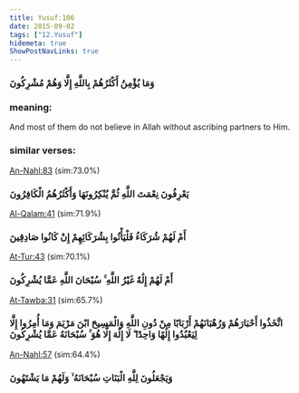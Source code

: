 ```yaml
---
title: Yusuf:106
date: 2015-09-02
tags: ["12.Yusuf"]
hidemeta: true 
ShowPostNavLinks: true 
---
```

### وَمَا يُؤْمِنُ أَكْثَرُهُمْ بِاللَّهِ إِلَّا وَهُمْ مُشْرِكُونَ
### meaning: 
And most of them do not believe in Allah without ascribing partners to Him.
### similar verses: 

[An-Nahl:83](/16/83) (sim:73.0%)

### يَعْرِفُونَ نِعْمَتَ اللَّهِ ثُمَّ يُنْكِرُونَهَا وَأَكْثَرُهُمُ الْكَافِرُونَ

[Al-Qalam:41](/68/41) (sim:71.9%)

### أَمْ لَهُمْ شُرَكَاءُ فَلْيَأْتُوا بِشُرَكَائِهِمْ إِنْ كَانُوا صَادِقِينَ

[At-Tur:43](/52/43) (sim:70.1%)

### أَمْ لَهُمْ إِلَٰهٌ غَيْرُ اللَّهِ ۚ سُبْحَانَ اللَّهِ عَمَّا يُشْرِكُونَ

[At-Tawba:31](/9/31) (sim:65.7%)

### اتَّخَذُوا أَحْبَارَهُمْ وَرُهْبَانَهُمْ أَرْبَابًا مِنْ دُونِ اللَّهِ وَالْمَسِيحَ ابْنَ مَرْيَمَ وَمَا أُمِرُوا إِلَّا لِيَعْبُدُوا إِلَٰهًا وَاحِدًا ۖ لَا إِلَٰهَ إِلَّا هُوَ ۚ سُبْحَانَهُ عَمَّا يُشْرِكُونَ

[An-Nahl:57](/16/57) (sim:64.4%)

### وَيَجْعَلُونَ لِلَّهِ الْبَنَاتِ سُبْحَانَهُ ۙ وَلَهُمْ مَا يَشْتَهُونَ
